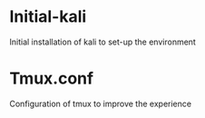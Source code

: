 # Initial-kali
Initial installation of kali to set-up the environment

# Tmux.conf
Configuration of tmux to improve the experience
